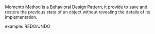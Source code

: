 Momento Method is a Behavioral Design Pattern, it provide to save and restore the previous state of an object without revealing the details of its implementation.

example: REDO/UNDO